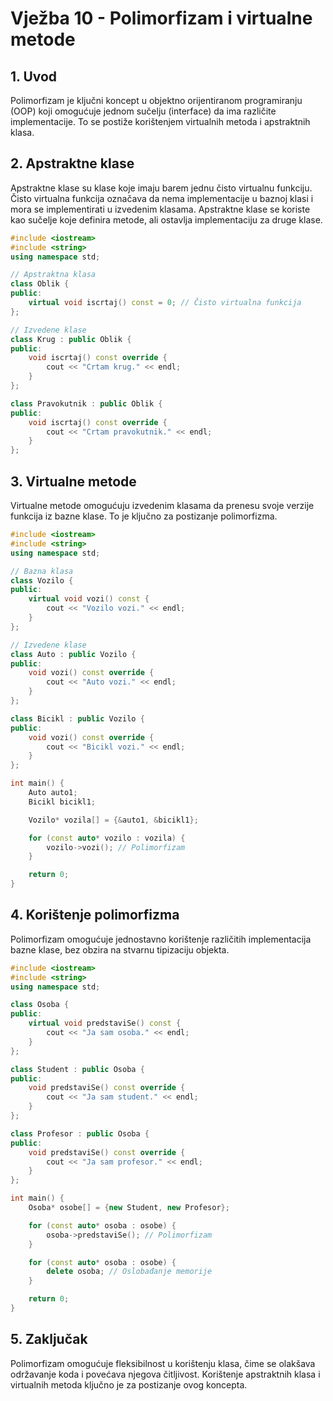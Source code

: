 # Vježba 10 - Polimorfizam i virtualne metode

## 1. Uvod

Polimorfizam je ključni koncept u objektno orijentiranom programiranju (OOP) koji omogućuje jednom sučelju (interface) da ima različite implementacije. To se postiže korištenjem virtualnih metoda i apstraktnih klasa.

## 2. Apstraktne klase

Apstraktne klase su klase koje imaju barem jednu čisto virtualnu funkciju. Čisto virtualna funkcija označava da nema implementacije u baznoj klasi i mora se implementirati u izvedenim klasama. Apstraktne klase se koriste kao sučelje koje definira metode, ali ostavlja implementaciju za druge klase.

```cpp
#include <iostream>
#include <string>
using namespace std;

// Apstraktna klasa
class Oblik {
public:
    virtual void iscrtaj() const = 0; // Čisto virtualna funkcija
};

// Izvedene klase
class Krug : public Oblik {
public:
    void iscrtaj() const override {
        cout << "Crtam krug." << endl;
    }
};

class Pravokutnik : public Oblik {
public:
    void iscrtaj() const override {
        cout << "Crtam pravokutnik." << endl;
    }
};
```

## 3. Virtualne metode

Virtualne metode omogućuju izvedenim klasama da prenesu svoje verzije funkcija iz bazne klase. To je ključno za postizanje polimorfizma.

```cpp
#include <iostream>
#include <string>
using namespace std;

// Bazna klasa
class Vozilo {
public:
    virtual void vozi() const {
        cout << "Vozilo vozi." << endl;
    }
};

// Izvedene klase
class Auto : public Vozilo {
public:
    void vozi() const override {
        cout << "Auto vozi." << endl;
    }
};

class Bicikl : public Vozilo {
public:
    void vozi() const override {
        cout << "Bicikl vozi." << endl;
    }
};

int main() {
    Auto auto1;
    Bicikl bicikl1;

    Vozilo* vozila[] = {&auto1, &bicikl1};

    for (const auto* vozilo : vozila) {
        vozilo->vozi(); // Polimorfizam
    }

    return 0;
}
```

## 4. Korištenje polimorfizma

Polimorfizam omogućuje jednostavno korištenje različitih implementacija bazne klase, bez obzira na stvarnu tipizaciju objekta.

```cpp
#include <iostream>
#include <string>
using namespace std;

class Osoba {
public:
    virtual void predstaviSe() const {
        cout << "Ja sam osoba." << endl;
    }
};

class Student : public Osoba {
public:
    void predstaviSe() const override {
        cout << "Ja sam student." << endl;
    }
};

class Profesor : public Osoba {
public:
    void predstaviSe() const override {
        cout << "Ja sam profesor." << endl;
    }
};

int main() {
    Osoba* osobe[] = {new Student, new Profesor};

    for (const auto* osoba : osobe) {
        osoba->predstaviSe(); // Polimorfizam
    }

    for (const auto* osoba : osobe) {
        delete osoba; // Oslobađanje memorije
    }

    return 0;
}
```

## 5. Zaključak

Polimorfizam omogućuje fleksibilnost u korištenju klasa, čime se olakšava održavanje koda i povećava njegova čitljivost. Korištenje apstraktnih klasa i virtualnih metoda ključno je za postizanje ovog koncepta.
